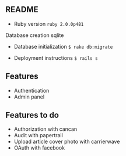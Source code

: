 ## README

* Ruby version
``` ruby 2.0.0p481 ```

Database creation
sqlite
* Database initialization
``` $ rake db:migrate ```

* Deployment instructions
``` $ rails s ```

Features
--------
- Authentication 
- Admin panel

Features to do
--------------
- Authorization with cancan
- Audit with papertrail
- Upload article cover photo with carrierwave
- OAuth with facebook
